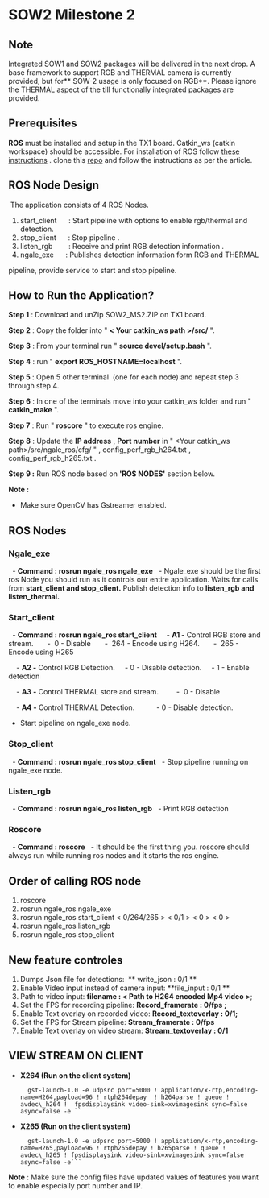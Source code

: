 # SOW2 Milestone 2

## **Note**
Integrated SOW1 and SOW2 packages will be delivered in the next drop. A base framework to support RGB and THERMAL camera is currently provided, but for** SOW-2 usage is only focused on RGB**. Please ignore the THERMAL aspect of the till functionally integrated packages are provided. 
## **Prerequisites**

**ROS** must be installed and setup in the TX1 board. Catkin\_ws (catkin workspace) should be accessible. For installation of ROS follow [these instructions](https://www.jetsonhacks.com/2018/04/27/robot-operating-system-ros-on-nvidia-jetson-tx-development-kits/) . clone this [repo](https://github.com/jetsonhacks/installROSTX1) and follow the instructions as per the article.

## **ROS Node Design**

 The application consists of 4 ROS Nodes.

1. start\_client      : Start pipeline with options to enable rgb/thermal and detection.
2. stop\_client      : Stop pipeline .
3. listen\_rgb        : Receive and print RGB detection information .
4. ngale\_exe      : Publishes detection information form RGB and THERMAL

pipeline, provide service to start and stop pipeline.

## **How to Run the Application?**
**Step 1** : Download and unZip SOW2_MS2.ZIP on TX1 board.

**Step 2** : Copy the folder into " **< Your catkin\_ws path >/src/** ".

**Step 3** : From your terminal run " **source devel/setup.bash** ".

**Step 4** : run " **export ROS\_HOSTNAME=localhost** ".

**Step 5** : Open 5 other terminal  (one for each node) and repeat step 3 through step 4.

**Step 6** : In one of the terminals move into your catkin\_ws folder and run " **catkin\_make** ".

**Step 7** : Run " **roscore** " to execute ros engine.

**Step 8** : Update the **IP address** , **Port number** in " <Your catkin\_ws path\>/src/ngale\_ros/cfg/ " , config\_perf\_rgb\_h264.txt , config\_perf\_rgb\_h265.txt .

**Step 9 :** Run ROS node based on **'ROS NODES'** section below.


**Note :**

- Make sure OpenCV has Gstreamer enabled.


## **ROS Nodes**

### Ngale\_exe
  - **Command : rosrun ngale\_ros ngale\_exe**
  - Ngale\_exe should be the first ros Node you should run as it controls our entire application. Waits for calls from **start\_client and stop\_client.** Publish detection info to **listen\_rgb and listen\_thermal.**
  
### **Start\_client**
  - **Command : rosrun ngale\_ros start\_client <A1> <A2> <A3> <A4>**
    - **A1 -** Control RGB store and stream.
      	-  0 - Disable
      	-  264 - Encode using H264.
      	-  265 - Encode using H265

    - **A2 -** Control RGB Detection.
    		- 0 - Disable detection.
    		- 1 - Enable detection

    - **A3 -** Control THERMAL store and stream.
      		   -  0 - Disable

    - **A4 -** Control THERMAL Detection.
         		 - 0 - Disable detection.
         
- Start pipeline on ngale\_exe node.

### Stop\_client
  - **Command : rosrun ngale\_ros stop\_client**
  - Stop pipeline running on ngale\_exe node.

### Listen\_rgb
  - **Command : rosrun ngale\_ros listen\_rgb**
  - Print RGB detection

### Roscore
  - **Command : roscore**
  - It should be the first thing you. roscore should always run while running ros nodes and it starts the ros engine.

## **Order of calling ROS node**
1. roscore
2. rosrun ngale\_ros ngale\_exe
3. rosrun ngale\_ros start\_client < 0/264/265 > < 0/1 > < 0 > < 0 >
4. rosrun ngale\_ros listen\_rgb
5. rosrun ngale\_ros stop\_client

## **New feature controles**
1. Dumps Json file for detections:  ** write_json : 0/1 ** 
2. Enable Video input instead of camera input: **file_input : 0/1 ** 
3. Path to video input: **filename : < Path to H264 encoded Mp4 video >**;
4. Set the FPS for recording pipeline: **Record_framerate : 0/fps ;**
5. Enable Text overlay on recorded video: **Record_textoverlay : 0/1;**
6. Set the FPS for Stream pipeline: **Stream_framerate : 0/fps**
7. Enable Text overlay on video stream: **Stream_textoverlay : 0/1**

## **VIEW STREAM ON CLIENT**

- **X264 (Run on the client system)**

		gst-launch-1.0 -e udpsrc port=5000 ! application/x-rtp,encoding-name=H264,payload=96 ! rtph264depay  ! h264parse ! queue ! avdec\_h264 !  fpsdisplaysink video-sink=xvimagesink sync=false async=false -e ``


- **X265 (Run on the client system)**

		gst-launch-1.0 -e udpsrc port=5000 ! application/x-rtp,encoding-name=H265,payload=96 ! rtph265depay ! h265parse ! queue ! avdec\_h265 ! fpsdisplaysink video-sink=xvimagesink sync=false async=false -e```


**Note** : Make sure the config files have updated values of features you want to enable especially port number and IP.
